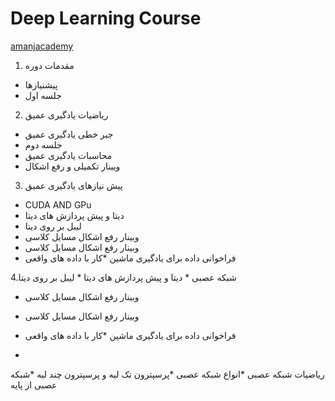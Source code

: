 # Deep Learning Course
[amanjacademy](https://lms.amanjacademy.com/alogin)
1. مقدمات دوره
  * پیشنیازها
  * جلسه اول
2. ریاضیات یادگیری عمیق
   
  * جبر خطی یادگیری عمیق
  * جلسه دوم
  * محاسبات یادگیری عمیق
  * وبینار تکمیلی و رفع اشکال
3. پیش نیازهای یادگیری عمیق
  * CUDA AND GPu
  * دیتا و پیش پردازش های دیتا
  * لیبل بر روی دیتا
  * وبینار رفع اشکال مسایل کلاسی
  * وبینار رفع اشکال مسایل کلاسی
  *  فراخوانی داده برای یادگیری ماشین
  *کار با داده های واقعی
  
  
 4.شبکه عصبی
    * دیتا و پیش پردازش های دیتا
    * لیبل بر روی دیتا
  * وبینار رفع اشکال مسایل کلاسی
  * وبینار رفع اشکال مسایل کلاسی
  *  فراخوانی داده برای یادگیری ماشین
  *کار با داده های واقعی
   
   
   
   
   
   
   *
   ریاضیات شبکه عصبی
   *انواع شبکه عصبی
   *پرسپترون تک لبه و پرسپترون چند لبه
   *شبکه عصبی از پایه
